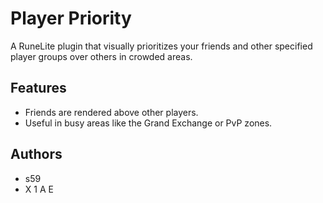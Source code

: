 # Player Priority

A RuneLite plugin that visually prioritizes your friends and other specified player groups over others in crowded areas.

## Features
- Friends are rendered above other players.
- Useful in busy areas like the Grand Exchange or PvP zones.

## Authors
- s59
- X 1 A E
